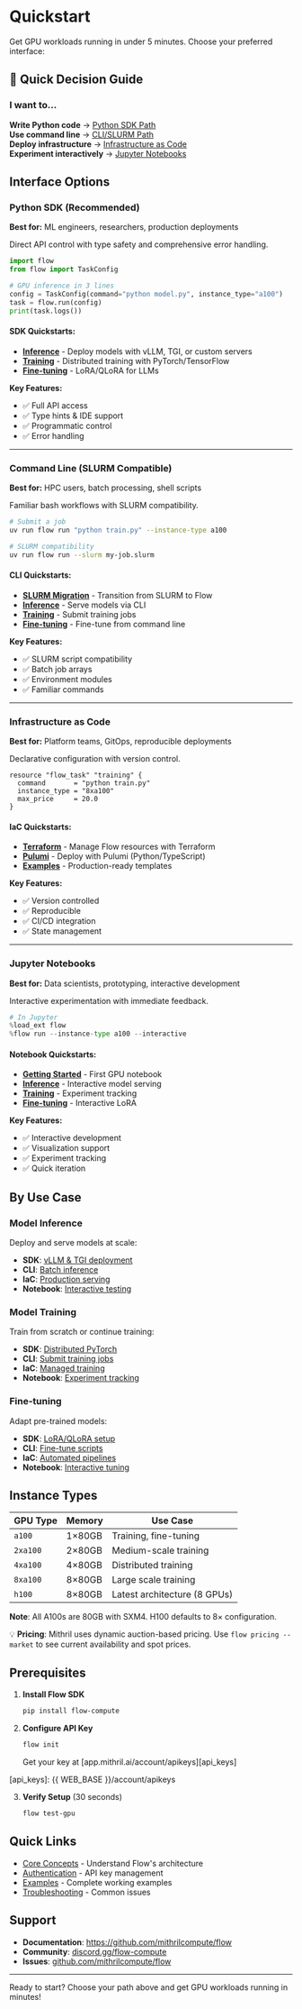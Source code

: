 # Quickstart

Get GPU workloads running in under 5 minutes. Choose your preferred interface:

## 🚀 Quick Decision Guide

### I want to...

**Write Python code** → [Python SDK Path](#python-sdk-recommended)  
**Use command line** → [CLI/SLURM Path](#command-line-slurm-compatible)  
**Deploy infrastructure** → [Infrastructure as Code](#infrastructure-as-code)  
**Experiment interactively** → [Jupyter Notebooks](#jupyter-notebooks)

## Interface Options

### Python SDK (Recommended)
**Best for:** ML engineers, researchers, production deployments

Direct API control with type safety and comprehensive error handling.

```python
import flow
from flow import TaskConfig

# GPU inference in 3 lines
config = TaskConfig(command="python model.py", instance_type="a100")
task = flow.run(config)
print(task.logs())
```

#### SDK Quickstarts:
- [**Inference**](sdk/inference.md) - Deploy models with vLLM, TGI, or custom servers
- [**Training**](sdk/training.md) - Distributed training with PyTorch/TensorFlow
- [**Fine-tuning**](sdk/fine-tuning.md) - LoRA/QLoRA for LLMs

**Key Features:**
- ✅ Full API access
- ✅ Type hints & IDE support
- ✅ Programmatic control
- ✅ Error handling

---

### Command Line (SLURM Compatible)
**Best for:** HPC users, batch processing, shell scripts

Familiar bash workflows with SLURM compatibility.

```bash
# Submit a job
uv run flow run "python train.py" --instance-type a100

# SLURM compatibility
uv run flow run --slurm my-job.slurm
```

#### CLI Quickstarts:
- [**SLURM Migration**](cli/slurm-migration.md) - Transition from SLURM to Flow
- [**Inference**](cli/inference.md) - Serve models via CLI
- [**Training**](cli/training.md) - Submit training jobs
- [**Fine-tuning**](cli/fine-tuning.md) - Fine-tune from command line

**Key Features:**
- ✅ SLURM script compatibility
- ✅ Batch job arrays
- ✅ Environment modules
- ✅ Familiar commands

---

### Infrastructure as Code
**Best for:** Platform teams, GitOps, reproducible deployments

Declarative configuration with version control.

```hcl
resource "flow_task" "training" {
  command       = "python train.py"
  instance_type = "8xa100"
  max_price     = 20.0
}
```

#### IaC Quickstarts:
- [**Terraform**](iac/terraform.md) - Manage Flow resources with Terraform
- [**Pulumi**](iac/pulumi.md) - Deploy with Pulumi (Python/TypeScript)
- [**Examples**](iac/examples/) - Production-ready templates

**Key Features:**
- ✅ Version controlled
- ✅ Reproducible
- ✅ CI/CD integration
- ✅ State management

---

### Jupyter Notebooks
**Best for:** Data scientists, prototyping, interactive development

Interactive experimentation with immediate feedback.

```python
# In Jupyter
%load_ext flow
%flow run --instance-type a100 --interactive
```

#### Notebook Quickstarts:
- [**Getting Started**](notebook/getting-started.ipynb) - First GPU notebook
- [**Inference**](notebook/inference.ipynb) - Interactive model serving
- [**Training**](notebook/training.ipynb) - Experiment tracking
- [**Fine-tuning**](notebook/fine-tuning.ipynb) - Interactive LoRA

**Key Features:**
- ✅ Interactive development
- ✅ Visualization support
- ✅ Experiment tracking
- ✅ Quick iteration

## By Use Case

### Model Inference
Deploy and serve models at scale:
- **SDK**: [vLLM & TGI deployment](sdk/inference.md)
- **CLI**: [Batch inference](cli/inference.md)
- **IaC**: [Production serving](iac/terraform.md#inference)
- **Notebook**: [Interactive testing](notebook/inference.ipynb)

### Model Training
Train from scratch or continue training:
- **SDK**: [Distributed PyTorch](sdk/training.md)
- **CLI**: [Submit training jobs](cli/training.md)
- **IaC**: [Managed training](iac/terraform.md#training)
- **Notebook**: [Experiment tracking](notebook/training.ipynb)

### Fine-tuning
Adapt pre-trained models:
- **SDK**: [LoRA/QLoRA setup](sdk/fine-tuning.md)
- **CLI**: [Fine-tune scripts](cli/fine-tuning.md)
- **IaC**: [Automated pipelines](iac/terraform.md#fine-tuning)
- **Notebook**: [Interactive tuning](notebook/fine-tuning.ipynb)

## Instance Types

| GPU Type | Memory | Use Case |
|----------|--------|----------|
| `a100` | 1×80GB | Training, fine-tuning |
| `2xa100` | 2×80GB | Medium-scale training |
| `4xa100` | 4×80GB | Distributed training |
| `8xa100` | 8×80GB | Large scale training |
| `h100` | 8×80GB | Latest architecture (8 GPUs) |

**Note**: All A100s are 80GB with SXM4. H100 defaults to 8× configuration.

💡 **Pricing**: Mithril uses dynamic auction-based pricing. Use `flow pricing --market` to see current availability and spot prices.

## Prerequisites

1. **Install Flow SDK**
   ```bash
   pip install flow-compute
   ```

2. **Configure API Key**
   ```bash
   flow init
   ```
   Get your key at [app.mithril.ai/account/apikeys][api_keys]

[api_keys]: {{ WEB_BASE }}/account/apikeys

3. **Verify Setup** (30 seconds)
   ```bash
   flow test-gpu
   ```

## Quick Links

- [Core Concepts](../getting-started/core-concepts.md) - Understand Flow's architecture
- [Authentication](../getting-started/authentication.md) - API key management
- [Examples](../../examples/) - Complete working examples
- [Troubleshooting](../troubleshooting/) - Common issues

## Support

- **Documentation**: https://github.com/mithrilcompute/flow
- **Community**: [discord.gg/flow-compute](https://discord.gg/flow)
- **Issues**: [github.com/mithrilcompute/flow](https://github.com/mithrilcompute/flow)

---

Ready to start? Choose your path above and get GPU workloads running in minutes!